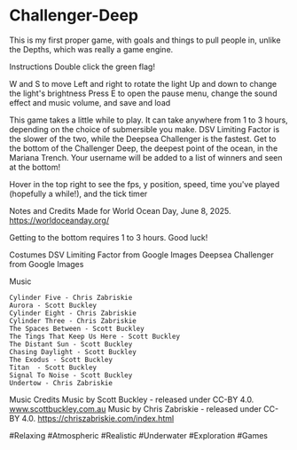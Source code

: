 # Challenger-Deep
This is my first proper game, with goals and things to pull people in, unlike the Depths, which was really a game engine.

Instructions
  Double click the green flag!
  
  W and S to move Left and right to rotate the light
  Up and down to change the light's brightness
  Press E to open the pause menu, change the sound effect and music volume, and save and load
  
  This game takes a little while to play. It can take anywhere from 1 to 3 hours, depending on the choice of submersible you make. DSV Limiting Factor is the slower of the two, while the Deepsea Challenger is the fastest.
  Get to the bottom of the Challenger Deep, the deepest point of the ocean, in the Mariana Trench. Your username will be added to a list of winners and seen at the bottom!
  
  Hover in the top right to see the fps, y position, speed, time you've played (hopefully a while!), and the tick timer
  
Notes and Credits
  Made for World Ocean Day, June 8, 2025.
    https://worldoceanday.org/
  
  Getting to the bottom requires 1 to 3 hours. Good luck!
  
  Costumes
    DSV Limiting Factor from Google Images
    Deepsea Challenger from Google Images
  
  Music
  
    Cylinder Five - Chris Zabriskie
    Aurora - Scott Buckley
    Cylinder Eight - Chris Zabriskie
    Cylinder Three - Chris Zabriskie
    The Spaces Between - Scott Buckley
    The Tings That Keep Us Here - Scott Buckley
    The Distant Sun - Scott Buckley
    Chasing Daylight - Scott Buckley
    The Exodus - Scott Buckley
    Titan  - Scott Buckley
    Signal To Noise - Scott Buckley
    Undertow - Chris Zabriskie

  Music Credits
    Music by Scott Buckley - released under CC-BY 4.0.
      www.scottbuckley.com.au
    Music by Chris Zabriskie - released under CC-BY 4.0.
      https://chriszabriskie.com/index.html
  
  #Relaxing #Atmospheric #Realistic #Underwater #Exploration #Games
